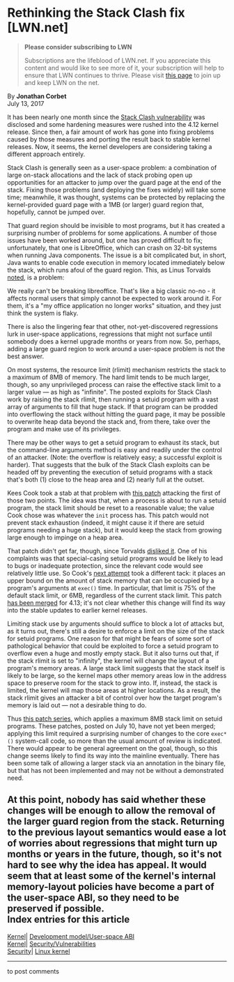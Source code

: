 # Rethinking the Stack Clash fix [LWN.net]

> **Please consider subscribing to LWN**
> 
> Subscriptions are the lifeblood of LWN.net. If you appreciate this content and would like to see more of it, your subscription will help to ensure that LWN continues to thrive. Please visit [this page](/Promo/nst-nag1/subscribe) to join up and keep LWN on the net. 

By **Jonathan Corbet**  
July 13, 2017 

It has been nearly one month since the [Stack Clash vulnerability](/Articles/725832/) was disclosed and some hardening measures were rushed into the 4.12 kernel release. Since then, a fair amount of work has gone into fixing problems caused by those measures and porting the result back to stable kernel releases. Now, it seems, the kernel developers are considering taking a different approach entirely. 

Stack Clash is generally seen as a user-space problem: a combination of large on-stack allocations and the lack of stack probing open up opportunities for an attacker to jump over the guard page at the end of the stack. Fixing those problems (and deploying the fixes widely) will take some time; meanwhile, it was thought, systems can be protected by replacing the kernel-provided guard page with a 1MB (or larger) guard region that, hopefully, cannot be jumped over. 

That guard region should be invisible to most programs, but it has created a surprising number of problems for some applications. A number of those issues have been worked around, but one has proved difficult to fix; unfortunately, that one is LibreOffice, which can crash on 32-bit systems when running Java components. The issue is a bit complicated but, in short, Java wants to enable code execution in memory located immediately below the stack, which runs afoul of the guard region. This, as Linus Torvalds [noted](/Articles/727705/), is a problem: 

We really can't be breaking libreoffice. That's like a big classic no-no - it affects normal users that simply cannot be expected to work around it. For them, it's a "my office application no longer works" situation, and they just think the system is flaky. 

There is also the lingering fear that other, not-yet-discovered regressions lurk in user-space applications, regressions that might not surface until somebody does a kernel upgrade months or years from now. So, perhaps, adding a large guard region to work around a user-space problem is not the best answer. 

On most systems, the resource limit (rlimit) mechanism restricts the stack to a maximum of 8MB of memory. The hard limit tends to be much larger, though, so any unprivileged process can raise the effective stack limit to a larger value — as high as "infinite". The posted exploits for Stack Clash work by raising the stack rlimit, then running a setuid program with a vast array of arguments to fill that huge stack. If that program can be prodded into overflowing the stack without hitting the guard page, it may be possible to overwrite heap data beyond the stack and, from there, take over the program and make use of its privileges. 

There may be other ways to get a setuid program to exhaust its stack, but the command-line arguments method is easy and readily under the control of an attacker. (Note: the overflow is relatively easy; a successful exploit is harder). That suggests that the bulk of the Stack Clash exploits can be headed off by preventing the execution of setuid programs with a stack that's both (1) close to the heap area and (2) nearly full at the outset. 

Kees Cook took a stab at that problem with [this patch](/Articles/727274/) attacking the first of those two points. The idea was that, when a process is about to run a setuid program, the stack limit should be reset to a reasonable value; the value Cook chose was whatever the `init` process has. This patch would not prevent stack exhaustion (indeed, it might cause it if there are setuid programs needing a huge stack), but it would keep the stack from growing large enough to impinge on a heap area. 

That patch didn't get far, though, since Torvalds [disliked it](/Articles/727707/). One of his complaints was that special-casing setuid programs would be likely to lead to bugs or inadequate protection, since the relevant code would see relatively little use. So Cook's [next attempt](/Articles/727709/) took a different tack: it places an upper bound on the amount of stack memory that can be occupied by a program's arguments at `exec()` time. In particular, that limit is 75% of the default stack limit, or 6MB, regardless of the current stack limit. This patch [has been merged](https://git.kernel.org/linus/da029c11e6b12f321f36dac8771e833b65cec962) for 4.13; it's not clear whether this change will find its way into the stable updates to earlier kernel releases. 

Limiting stack use by arguments should suffice to block a lot of attacks but, as it turns out, there's still a desire to enforce a limit on the size of the stack for setuid programs. One reason for that might be fears of some sort of pathological behavior that could be exploited to force a setuid program to overflow even a huge and mostly empty stack. But it also turns out that, if the stack rlimit is set to "infinity", the kernel will change the layout of a program's memory areas. A large stack limit suggests that the stack itself is likely to be large, so the kernel maps other memory areas low in the address space to preserve room for the stack to grow into. If, instead, the stack is limited, the kernel will map those areas at higher locations. As a result, the stack rlimit gives an attacker a bit of control over how the target program's memory is laid out — not a desirable thing to do. 

Thus [this patch series](/Articles/727714/), which applies a maximum 8MB stack limit on setuid programs. These patches, posted on July 10, have not yet been merged; applying this limit required a surprising number of changes to the core `exec*()` system-call code, so more than the usual amount of review is indicated. There would appear to be general agreement on the goal, though, so this change seems likely to find its way into the mainline eventually. There has been some talk of allowing a larger stack via an annotation in the binary file, but that has not been implemented and may not be without a demonstrated need. 

At this point, nobody has said whether these changes will be enough to allow the removal of the larger guard region from the stack. Returning to the previous layout semantics would ease a lot of worries about regressions that might turn up months or years in the future, though, so it's not hard to see why the idea has appeal. It would seem that at least some of the kernel's internal memory-layout policies have become a part of the user-space ABI, so they need to be preserved if possible.  
Index entries for this article  
---  
[Kernel](/Kernel/Index)| [Development model/User-space ABI](/Kernel/Index#Development_model-User-space_ABI)  
[Kernel](/Kernel/Index)| [Security/Vulnerabilities](/Kernel/Index#Security-Vulnerabilities)  
[Security](/Security/Index/)| [Linux kernel](/Security/Index/#Linux_kernel)  
  


* * *

to post comments 
